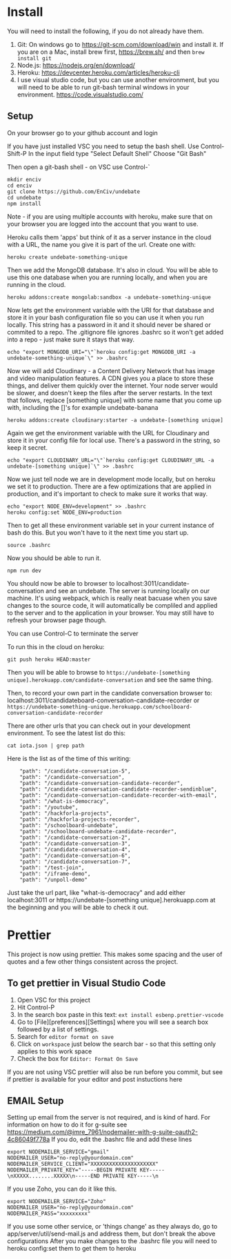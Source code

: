 # Install

You will need to install the following, if you do not already have them.

1. Git: On windows go to https://git-scm.com/download/win and install it. If you are on a Mac, install brew first, https://brew.sh/ and then `brew install git`
2. Node.js: https://nodejs.org/en/download/
3. Heroku: https://devcenter.heroku.com/articles/heroku-cli
4. I use visual studio code, but you can use another environment, but you will need to be able to run git-bash terminal windows in your environment.
   https://code.visualstudio.com/

## Setup

On your browser go to your github account and login

If you have just installed VSC you need to setup the bash shell. Use Control-Shift-P
In the input field type "Select Default Shell"
Choose "Git Bash"

Then open a git-bash shell - on VSC use Control-\`

    mkdir enciv
    cd enciv
    git clone https://github.com/EnCiv/undebate
    cd undebate
    npm install

Note - if you are using multiple accounts with heroku, make sure that on your browser you are logged into the account that you want to use.

Heroku calls them 'apps' but think of it as a server instance in the cloud with a URL, the name you give it is part of the url. Create one with:

    heroku create undebate-something-unique

Then we add the MongoDB database. It's also in cloud. You will be able to use this one database when you are running locally, and when you are running in the cloud.

    heroku addons:create mongolab:sandbox -a undebate-something-unique

Now lets get the environment variable with the URI for that database and store it in your bash configuration file so you can use it when you run locally. This string has a password in it and it should never be shared or commited to a repo. The .gitignore file ignores .bashrc so it won't get added into a repo - just make sure it stays that way.

    echo "export MONGODB_URI="\"`heroku config:get MONGODB_URI -a undebate-something-unique`\" >> .bashrc

Now we will add Cloudinary - a Content Delivery Network that has image and video manipulation features. A CDN gives you a place to store these things, and deliver them quickly over the internet. Your node server would be slower, and doesn't keep the files after the server restarts. In the text that follows, replace [something unique] with some name that you come up with, including the []'s for example undebate-banana

    heroku addons:create cloudinary:starter -a undebate-[something unique]

Again we get the environment variable with the URL for Cloudinary and store it in your config file for local use. There's a password in the string, so keep it secret.

    echo "export CLOUDINARY_URL="\"`heroku config:get CLOUDINARY_URL -a undebate-[something unique]`\" >> .bashrc

Now we just tell node we are in development mode locally, but on heroku we set it to production. There are a few optimizations that are applied in production, and it's important to check to make sure it works that way.

    echo "export NODE_ENV=development" >> .bashrc
    heroku config:set NODE_ENV=production

Then to get all these environment variable set in your current instance of bash do this. But you won't have to it the next time you start up.

    source .bashrc

Now you should be able to run it.

    npm run dev

You should now be able to browser to localhost:3011/candidate-conversation and see an undebate. The server is running locally on our machine. It's using webpack, which is really neat bacuase when you save changes to the source code, it will automatically be compliled and applied to the server and to the application in your browser. You may still have to refresh your browser page though.

You can use Control-C to terminate the server

To run this in the cloud on heroku:

    git push heroku HEAD:master

Then you will be able to browse to `https://undebate-[something unique].herokuapp.com/candidate-conversation` and see the same thing.

Then, to record your own part in the candidate conversation browser to: localhost:3011/candidateboard-conversation-candidate-recorder or `https://undebate-something-unique.herokuapp.com/schoolboard-conversation-candidate-recorder`

There are other urls that you can check out in your development environment. To see the latest list do this:

```
cat iota.json | grep path
```

Here is the list as of the time of this writing:

```
    "path": "/candidate-conversation-5",
    "path": "/candidate-conversation",
    "path": "/candidate-conversation-candidate-recorder",
    "path": "/candidate-conversation-candidate-recorder-sendinblue",
    "path": "/candidate-conversation-candidate-recorder-with-email",
    "path": "/what-is-democracy",
    "path": "/youtube",
    "path": "/hackforla-projects",
    "path": "/hackforla-projects-recorder",
    "path": "/schoolboard-undebate",
    "path": "/schoolboard-undebate-candidate-recorder",
    "path": "/candidate-conversation-2",
    "path": "/candidate-conversation-3",
    "path": "/candidate-conversation-4",
    "path": "/candidate-conversation-6",
    "path": "/candidate-conversation-7",
    "path": "/test-join",
    "path": "/iframe-demo",
    "path": "/unpoll-demo"
```

Just take the url part, like "what-is-democracy" and add either localhost:3011 or https://undebate-[something unique].herokuapp.com at the beginning and you will be able to check it out.

# Prettier

This project is now using prettier. This makes some spacing and the user of quotes and a few other things consistent across the project.

## To get prettier in Visual Studio Code

1. Open VSC for this project
2. Hit Control-P
3. In the search box paste in this text: `ext install esbenp.prettier-vscode`
4. Go to [File][preferences][Settings] where you will see a search box followed by a list of settings.
5. Search for `editor format on save`
6. Click on `workspace` just below the search bar - so that this setting only applies to this work space
7. Check the box for `Editor: Format On Save`

If you are not using VSC prettier will also be run before you commit, but see if prettier is available for your editor and post instuctions here

## EMAIL Setup

Setting up email from the server is not required, and is kind of hard. For information on how to do it for g-suite see https://medium.com/@imre_7961/nodemailer-with-g-suite-oauth2-4c86049f778a
If you do, edit the .bashrc file and add these lines

    export NODEMAILER_SERVICE="gmail"
    NODEMAILER_USER="no-reply@yourdomain.com"
    NODEMAILER_SERVICE_CLIENT="XXXXXXXXXXXXXXXXXXXXX"
    NODEMAILER_PRIVATE_KEY="-----BEGIN PRIVATE KEY-----\nXXXXX........XXXXX\n-----END PRIVATE KEY-----\n

If you use Zoho, you can do it like this.

    export NODEMAILER_SERVICE="Zoho"
    NODEMAILER_USER="no-reply@yourdomain.com"
    NODEMAILER_PASS="xxxxxxxxx"

If you use some other service, or 'things change' as they always do, go to app/server/util/send-mail.js and address them, but don't break the above configurations
After you make changes to the .bashrc file you will need to heroku config:set them to get them to heroku
